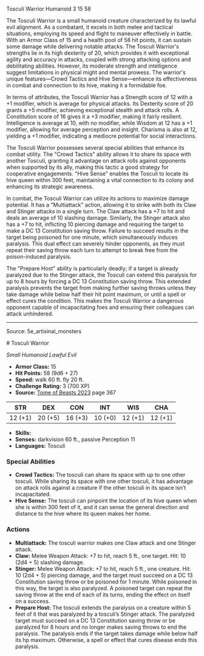 <MonsterName/>Tosculi Warrior</MonsterName>
<CreatureType/>Humanoid</CreatureType>
<CR/>3</CR>
<AC/>15</AC>
<HP/>58</HP>
<summary>The Tosculi Warrior is a small humanoid creature characterized by its lawful evil alignment. As a combatant, it excels in both melee and tactical situations, employing its speed and flight to maneuver effectively in battle. With an Armor Class of 15 and a health pool of 58 hit points, it can sustain some damage while delivering notable attacks. The Tosculi Warrior's strengths lie in its high dexterity of 20, which provides it with exceptional agility and accuracy in attacks, coupled with strong attacking options and debilitating abilities. However, its moderate strength and intelligence suggest limitations in physical might and mental prowess. The warrior's unique features—Crowd Tactics and Hive Sense—enhance its effectiveness in combat and connection to its hive, making it a formidable foe.</summary>

<detail>

In terms of attributes, the Tosculi Warrior has a Strength score of 12 with a +1 modifier, which is average for physical attacks. Its Dexterity score of 20 grants a +5 modifier, achieving exceptional stealth and attack rolls. A Constitution score of 16 gives it a +3 modifier, making it fairly resilient. Intelligence is average at 10, with no modifier, while Wisdom at 12 has a +1 modifier, allowing for average perception and insight. Charisma is also at 12, yielding a +1 modifier, indicating a mediocre potential for social interactions.

The Tosculi Warrior possesses several special abilities that enhance its combat utility. The "Crowd Tactics" ability allows it to share its space with another Tosculi, granting it advantage on attack rolls against opponents when supported by its ally, making this tactic a good strategy for cooperative engagements. "Hive Sense" enables the Tosculi to locate its hive queen within 300 feet, maintaining a vital connection to its colony and enhancing its strategic awareness.

In combat, the Tosculi Warrior can utilize its actions to maximize damage potential. It has a "Multiattack" action, allowing it to strike with both its Claw and Stinger attacks in a single turn. The Claw attack has a +7 to hit and deals an average of 10 slashing damage. Similarly, the Stinger attack also has a +7 to hit, inflicting 10 piercing damage and requiring the target to make a DC 13 Constitution saving throw. Failure to succeed results in the target being poisoned for one minute, which simultaneously induces paralysis. This dual effect can severely hinder opponents, as they must repeat their saving throw each turn to attempt to break free from the poison-induced paralysis.

The "Prepare Host" ability is particularly deadly; if a target is already paralyzed due to the Stinger attack, the Tosculi can extend this paralysis for up to 8 hours by forcing a DC 13 Constitution saving throw. This extended paralysis prevents the target from making further saving throws unless they take damage while below half their hit point maximum, or until a spell or effect cures the condition. This makes the Tosculi Warrior a dangerous opponent capable of incapacitating foes and ensuring their colleagues can attack unhindered.</detail>



---

Source: 5e_artisinal_monsters

<statblock>
# Tosculi Warrior

*Small* *Humanoid* *Lawful Evil*

- **Armor Class:** 15
- **Hit Points:** 58 (9d6 + 27)
- **Speed:** walk 60 ft. fly 20 ft.
- **Challenge Rating:** 3 (700 XP)
- **Source:** [Tome of Beasts 2023](https://koboldpress.com/kpstore/product/tome-of-beasts-1-2023-edition/) page 367

| STR | DEX | CON | INT | WIS | CHA |
| --- | --- | --- | --- | --- | --- |
| 12 (+1) | 20 (+5) | 16 (+3) | 10 (+0) | 12 (+1) | 12 (+1) |

- **Skills:** 
- **Senses:** darkvision 60 ft., passive Perception 11
- **Languages:** Tosculi

### Special Abilities

- **Crowd Tactics:** The tosculi can share its space with up to one other tosculi. While sharing its space with one other tosculi, it has advantage on attack rolls against a creature if the other tosculi in its space isn’t incapacitated.
- **Hive Sense:** The tosculi can pinpoint the location of its hive queen when she is within 300 feet of it, and it can sense the general direction and distance to the hive where its queen makes her home.

### Actions

- **Multiattack:** The tosculi warrior makes one Claw attack and one Stinger attack.
- **Claw:** Melee Weapon Attack: +7 to hit, reach 5 ft., one target. Hit: 10 (2d4 + 5) slashing damage.
- **Stinger:** Melee Weapon Attack: +7 to hit, reach 5 ft., one creature. Hit: 10 (2d4 + 5) piercing damage, and the target must succeed on a DC 13 Constitution saving throw or be poisoned for 1 minute. While poisoned in this way, the target is also paralyzed. A poisoned target can repeat the saving throw at the end of each of its turns, ending the effect on itself on a success.
- **Prepare Host:** The tosculi extends the paralysis on a creature within 5 feet of it that was paralyzed by a tosculi’s Stinger attack. The paralyzed target must succeed on a DC 13 Constitution saving throw or be paralyzed for 8 hours and no longer makes saving throws to end the paralysis. The paralysis ends if the target takes damage while below half its hp maximum. Otherwise, a spell or effect that cures disease ends this paralysis.
</statblock>



